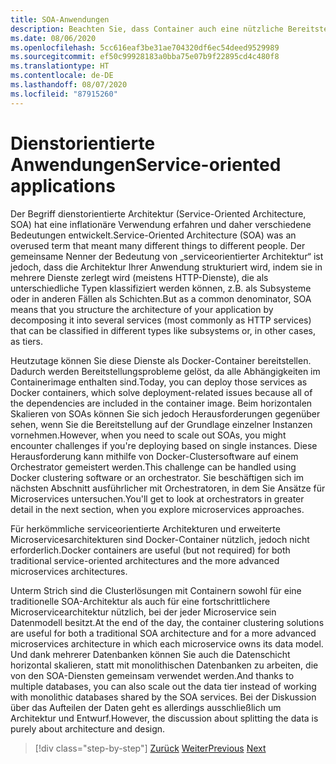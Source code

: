 ```yaml
---
title: SOA-Anwendungen
description: Beachten Sie, dass Container auch eine nützliche Bereitstellungsoption für SOA-Anwendungen sein können.
ms.date: 08/06/2020
ms.openlocfilehash: 5cc616eaf3be31ae704320df6ec54deed9529989
ms.sourcegitcommit: ef50c99928183a0bba75e07b9f22895cd4c480f8
ms.translationtype: HT
ms.contentlocale: de-DE
ms.lasthandoff: 08/07/2020
ms.locfileid: "87915260"
---
```

# <a name="service-oriented-applications"></a><span data-ttu-id="34d41-103">Dienstorientierte Anwendungen</span><span class="sxs-lookup"><span data-stu-id="34d41-103">Service-oriented applications</span></span>

<span data-ttu-id="34d41-104">Der Begriff dienstorientierte Architektur (Service-Oriented Architecture, SOA) hat eine inflationäre Verwendung erfahren und daher verschiedene Bedeutungen entwickelt.</span><span class="sxs-lookup"><span data-stu-id="34d41-104">Service-Oriented Architecture (SOA) was an overused term that meant many different things to different people.</span></span> <span data-ttu-id="34d41-105">Der gemeinsame Nenner der Bedeutung von „serviceorientierter Architektur“ ist jedoch, dass die Architektur Ihrer Anwendung strukturiert wird, indem sie in mehrere Dienste zerlegt wird (meistens HTTP-Dienste), die als unterschiedliche Typen klassifiziert werden können, z.B. als Subsysteme oder in anderen Fällen als Schichten.</span><span class="sxs-lookup"><span data-stu-id="34d41-105">But as a common denominator, SOA means that you structure the architecture of your application by decomposing it into several services (most commonly as HTTP services) that can be classified in different types like subsystems or, in other cases, as tiers.</span></span>

<span data-ttu-id="34d41-106">Heutzutage können Sie diese Dienste als Docker-Container bereitstellen. Dadurch werden Bereitstellungsprobleme gelöst, da alle Abhängigkeiten im Containerimage enthalten sind.</span><span class="sxs-lookup"><span data-stu-id="34d41-106">Today, you can deploy those services as Docker containers, which solve deployment-related issues because all of the dependencies are included in the container image.</span></span> <span data-ttu-id="34d41-107">Beim horizontalen Skalieren von SOAs können Sie sich jedoch Herausforderungen gegenüber sehen, wenn Sie die Bereitstellung auf der Grundlage einzelner Instanzen vornehmen.</span><span class="sxs-lookup"><span data-stu-id="34d41-107">However, when you need to scale out SOAs, you might encounter challenges if you're deploying based on single instances.</span></span> <span data-ttu-id="34d41-108">Diese Herausforderung kann mithilfe von Docker-Clustersoftware auf einem Orchestrator gemeistert werden.</span><span class="sxs-lookup"><span data-stu-id="34d41-108">This challenge can be handled using Docker clustering software or an orchestrator.</span></span> <span data-ttu-id="34d41-109">Sie beschäftigen sich im nächsten Abschnitt ausführlicher mit Orchestratoren, in dem Sie Ansätze für Microservices untersuchen.</span><span class="sxs-lookup"><span data-stu-id="34d41-109">You'll get to look at orchestrators in greater detail in the next section, when you explore microservices approaches.</span></span>

<span data-ttu-id="34d41-110">Für herkömmliche serviceorientierte Architekturen und erweiterte Microservicesarchitekturen sind Docker-Container nützlich, jedoch nicht erforderlich.</span><span class="sxs-lookup"><span data-stu-id="34d41-110">Docker containers are useful (but not required) for both traditional service-oriented architectures and the more advanced microservices architectures.</span></span>

<span data-ttu-id="34d41-111">Unterm Strich sind die Clusterlösungen mit Containern sowohl für eine traditionelle SOA-Architektur als auch für eine fortschrittlichere Microservicearchitektur nützlich, bei der jeder Microservice sein Datenmodell besitzt.</span><span class="sxs-lookup"><span data-stu-id="34d41-111">At the end of the day, the container clustering solutions are useful for both a traditional SOA architecture and for a more advanced microservices architecture in which each microservice owns its data model.</span></span> <span data-ttu-id="34d41-112">Und dank mehrerer Datenbanken können Sie auch die Datenschicht horizontal skalieren, statt mit monolithischen Datenbanken zu arbeiten, die von den SOA-Diensten gemeinsam verwendet werden.</span><span class="sxs-lookup"><span data-stu-id="34d41-112">And thanks to multiple databases, you can also scale out the data tier instead of working with monolithic databases shared by the SOA services.</span></span> <span data-ttu-id="34d41-113">Bei der Diskussion über das Aufteilen der Daten geht es allerdings ausschließlich um Architektur und Entwurf.</span><span class="sxs-lookup"><span data-stu-id="34d41-113">However, the discussion about splitting the data is purely about architecture and design.</span></span>

>[!div class="step-by-step"]
><span data-ttu-id="34d41-114">[Zurück](state-and-data-in-docker-applications.md)
>[Weiter](orchestrate-high-scalability-availability.md)</span><span class="sxs-lookup"><span data-stu-id="34d41-114">[Previous](state-and-data-in-docker-applications.md)
[Next](orchestrate-high-scalability-availability.md)</span></span>
